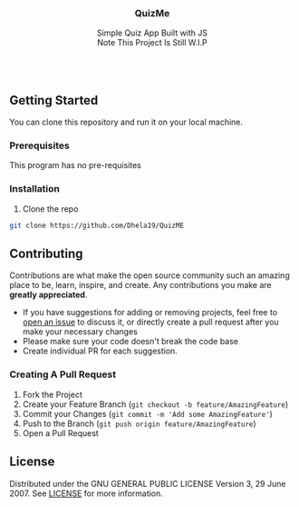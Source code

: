 <br/>
   <h3 align="center"> QuizMe </h3> 
  
   <p align="center"> 
    Simple Quiz App Built with JS
     <br/> 
     Note This Project Is Still W.I.P 
     <br/> 
     <br/> 
     <br/> 
     <br/> 
 

 ## Getting Started 
  
 You can clone this repository and run it on your local machine.
  
 ### Prerequisites 
  
 This program has no pre-requisites 
  
 ### Installation 
  
 1. Clone the repo 
  
 ```sh 
 git clone https://github.com/Dhela19/QuizME
 ``` 
  
 ## Contributing 
  
 Contributions are what make the open source community such an amazing place to be,  learn, inspire, and create. Any contributions you make are **greatly appreciated**. 
  
 - If you have suggestions for adding or removing projects, feel free to [open an issue](https://github.com/Dhela19/QuizMe/issues/new) to discuss it, or directly create a pull request after you make your necessary changes
 - Please make sure your code doesn't break the code base
 - Create individual PR for each suggestion. 
 

 ### Creating A Pull Request 
  
 1. Fork the Project 
 2. Create your Feature Branch (`git checkout -b feature/AmazingFeature`) 
 3. Commit your Changes (`git commit -m 'Add some AmazingFeature'`) 
 4. Push to the Branch (`git push origin feature/AmazingFeature`) 
 5. Open a Pull Request 
  
 ## License 
  
 Distributed under the GNU GENERAL PUBLIC LICENSE
                   Version 3, 29 June 2007. See [LICENSE](https://github.com/ShaanCoding/ReadME-Generator/blob/main/LICENSE.md) for more information. 
